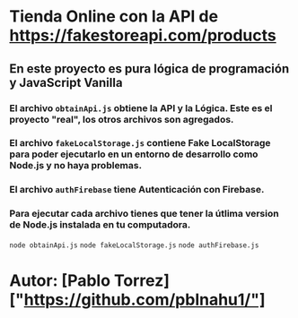 
# Tienda Online con la API de https://fakestoreapi.com/products
## En este proyecto es pura lógica de programación y JavaScript Vanilla

### El archivo `obtainApi.js` obtiene la API y la Lógica. Este es el proyecto "real", los otros archivos son agregados.
### El archivo `fakeLocalStorage.js` contiene Fake LocalStorage para poder ejecutarlo en un entorno de desarrollo como Node.js y no haya problemas.
### El archivo `authFirebase` tiene Autenticación con Firebase.

### Para ejecutar cada archivo tienes que tener la útlima version de Node.js instalada en tu computadora.
`node obtainApi.js`
`node fakeLocalStorage.js`
`node authFirebase.js`

# Autor: [Pablo Torrez]["https://github.com/pblnahu1/"]